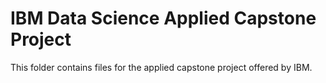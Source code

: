 # IBM Data Science Applied Capstone Project
This folder contains files for the applied capstone project offered by IBM.